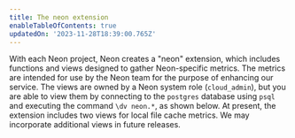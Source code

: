 ```yaml
---
title: The neon extension
enableTableOfContents: true
updatedOn: '2023-11-28T18:39:00.765Z'
---
```


With each Neon project, Neon creates  a "neon" extension, which includes functions and views designed to gather Neon-specific metrics. The metrics are intended for use by the Neon team for the purpose of enhancing our service. The views are owned by a Neon system role (`cloud_admin`), but you are able to view them by connecting to the `postgres` database using `psql` and executing the command `\dv neon.*`, as shown below. At present, the extension includes two views for local file cache metrics. We may incorporate additional views in future releases.

